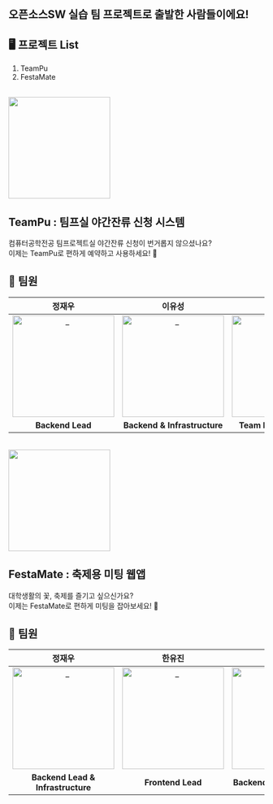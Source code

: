 ## 오픈소스SW 실습 팀 프로젝트로 출발한 사람들이에요!

## 🖥️  프로젝트 List
1. TeamPu
2. FestaMate

</br>
<img src="https://github.com/user-attachments/assets/abec3805-cd45-4d3d-99ae-638e38b00fcb" width="200px">

## TeamPu : 팀프실 야간잔류 신청 시스템
컴퓨터공학전공 팀프로젝트실 야간잔류 신청이 번거롭지 않으셨나요?<br>
이제는 TeamPu로 편하게 예약하고 사용하세요! 🎉


## 👥 팀원
<div align=center>

| 정재우 | 이유성 | 김진형 | 김아현 | 이정근 | 한유진 |
|:---:|:---:|:---:|:---:|:---:|:---:|
| <a href="https://github.com/Muokok"> <img src="https://upload.wikimedia.org/wikipedia/en/c/c7/Chill_guy_original_artwork.jpg" width=200px alt="_"/> </a> | <a href="https://github.com/Muokok"> <img src="https://upload.wikimedia.org/wikipedia/en/c/c7/Chill_guy_original_artwork.jpg" width=200px alt="_"/> </a> | <a href="https://github.com/Muokok"> <img src="https://avatars.githubusercontent.com/u/131960164?v=4" width=200px alt="_"/> </a> | <a href="https://github.com/ahyeonkong"> <img src="https://avatars.githubusercontent.com/ahyeonkong" width=200px alt="_"/> </a> | <a href="https://github.com/Muokok"> <img src="https://upload.wikimedia.org/wikipedia/en/c/c7/Chill_guy_original_artwork.jpg" width=200px alt="_"/> </a> | <a href="https://github.com/Muokok"> <img src="https://upload.wikimedia.org/wikipedia/en/c/c7/Chill_guy_original_artwork.jpg" width=200px alt="_"/> </a> |
| **Backend Lead** | **Backend & Infrastructure** | **Team Lead & Backend** | **Backend & Infrastructure** | **Infrastructure Lead** | **Frontend Lead** |
</div>

</br>
<img src="https://github.com/user-attachments/assets/8d763b0b-9453-40a5-85b8-3abf332d78ed" width="200px">

## FestaMate : 축제용 미팅 웹앱
대학생활의 꽃, 축제를 즐기고 싶으신가요?<br>
이제는 FestaMate로 편하게 미팅을 잡아보세요! 🎉


## 👥 팀원
<div align=center>

| 정재우 | 한유진 | 김진형 | 김아현 |
|:---:|:---:|:---:|:---:|
| <a href="https://github.com/Muokok"> <img src="https://upload.wikimedia.org/wikipedia/en/c/c7/Chill_guy_original_artwork.jpg" width=200px alt="_"/> </a> | <a href="https://github.com/cho4u4o"> <img src="https://avatars.githubusercontent.com/u/128016678?v=4" width=200px alt="_"/> </a> | <a href="https://github.com/Muokok"> <img src="https://avatars.githubusercontent.com/u/131960164?v=4" width=200px alt="_"/> </a> | <a href="https://github.com/ahyeonkong"> <img src="https://avatars.githubusercontent.com/ahyeonkong" width=200px alt="_"/> </a> |
| **Backend Lead & Infrastructure** | **Frontend Lead** | **Backend & Infrastructure** | **Backend & Infrastructure** |










